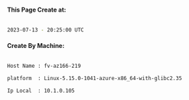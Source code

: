 
   
#### This Page Create at:

```bash

2023-07-13 - 20:25:00 UTC

```

#### Create By Machine:

```bash

Host Name : fv-az166-219

platform  : Linux-5.15.0-1041-azure-x86_64-with-glibc2.35

Ip Local  : 10.1.0.105

```

